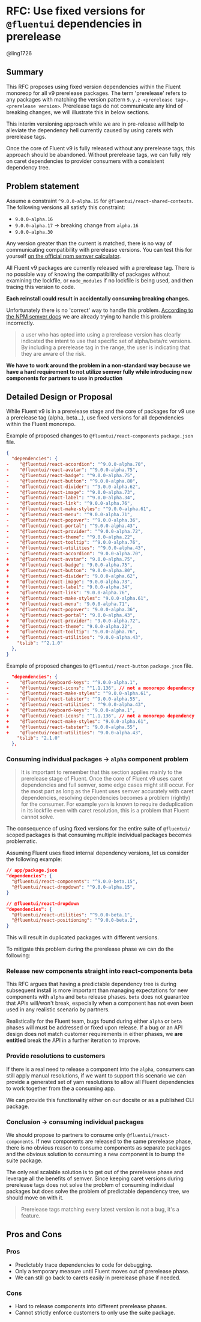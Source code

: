 # RFC: Use fixed versions for `@fluentui` dependencies in prerelease

@ling1726

## Summary

This RFC proposes using fixed version dependencies within the Fluent monoreop for all v9 prerelease packages.
The term 'prerelease' refers to any packages with matching the version pattern `9.y.z-<prerelease tag>.<prerelease version>`.
Prerelease tags do not communicate any kind of breaking changes, we will illustrate this in below sections.

This interim versioning approach while we are in pre-release will help to alleviate the dependency hell currently
caused by using carets with prerelease tags.

Once the core of Fluent v9 is fully released without any prerelease tags, this approach should be abandoned. Without
prerelease tags, we can fully rely on caret dependencies to provider consumers with a consistent dependency tree.

## Problem statement

Assume a constraint `^9.0.0-alpha.15` for `@fluentui/react-shared-contexts`. The following versions all satisfy this
constraint:

- `9.0.0-alpha.16`
- `9.0.0-alpha.17` -> breaking change from `alpha.16`
- `9.0.0-alpha.30`

Any version greater than the current is matched, there is no way of communicating compatibility with prerelease versions.
You can test this for yourself [on the official npm semver calculator](https://semver.npmjs.com/).

All Fluent v9 packages are currently released with a prerelease tag. There is no possible way of knowing
the compatibility of packages without examining the lockfile, or `node_modules` if
no lockfile is being used, and then tracing this version to code.

**Each reinstall could result in accidentally consuming breaking changes.**

Unfortunately there is no 'correct' way to handle this problem. [According to the NPM semver docs](https://docs.npmjs.com/cli/v6/using-npm/semver#prerelease-tags) we are already trying to handle this problem incorrectly.

> a user who has opted into using a prerelease version has clearly indicated the intent to use that specific set of alpha/beta/rc versions. By including a prerelease tag in the range, the user is indicating that they are aware of the risk.

**We have to work around the problem in a non-standard way because we have a hard requirement to not utilize semver fully while introducing new components for partners to use in production**

## Detailed Design or Proposal

While Fluent v9 is in a prerelease stage and the core of packages for v9 use a prerelease tag (alpha, beta...), use
fixed versions for all dependencies within the Fluent monorepo.

Example of proposed changes to `@fluentui/react-components` `package.json` file.

```json
{
  "dependencies": {
-    "@fluentui/react-accordion": "^9.0.0-alpha.70",
-    "@fluentui/react-avatar": "^9.0.0-alpha.75",
-    "@fluentui/react-badge": "^9.0.0-alpha.75",
-    "@fluentui/react-button": "^9.0.0-alpha.80",
-    "@fluentui/react-divider": "^9.0.0-alpha.62",
-    "@fluentui/react-image": "^9.0.0-alpha.73",
-    "@fluentui/react-label": "^9.0.0-alpha.34",
-    "@fluentui/react-link": "^9.0.0-alpha.76",
-    "@fluentui/react-make-styles": "^9.0.0-alpha.61",
-    "@fluentui/react-menu": "^9.0.0-alpha.71",
-    "@fluentui/react-popover": "^9.0.0-alpha.36",
-    "@fluentui/react-portal": "^9.0.0-alpha.43",
-    "@fluentui/react-provider": "^9.0.0-alpha.72",
-    "@fluentui/react-theme": "^9.0.0-alpha.22",
-    "@fluentui/react-tooltip": "^9.0.0-alpha.76",
-    "@fluentui/react-utilities": "^9.0.0-alpha.43",
-    "@fluentui/react-accordion": "9.0.0-alpha.70",
+    "@fluentui/react-avatar": "9.0.0-alpha.75",
+    "@fluentui/react-badge": "9.0.0-alpha.75",
+    "@fluentui/react-button": "9.0.0-alpha.80",
+    "@fluentui/react-divider": "9.0.0-alpha.62",
+    "@fluentui/react-image": "9.0.0-alpha.73",
+    "@fluentui/react-label": "9.0.0-alpha.34",
+    "@fluentui/react-link": "9.0.0-alpha.76",
+    "@fluentui/react-make-styles": "9.0.0-alpha.61",
+    "@fluentui/react-menu": "9.0.0-alpha.71",
+    "@fluentui/react-popover": "9.0.0-alpha.36",
+    "@fluentui/react-portal": "9.0.0-alpha.43",
+    "@fluentui/react-provider": "9.0.0-alpha.72",
+    "@fluentui/react-theme": "9.0.0-alpha.22",
+    "@fluentui/react-tooltip": "9.0.0-alpha.76",
+    "@fluentui/react-utilities": "9.0.0-alpha.43",
    "tslib": "^2.1.0"
  },
}
```

Example of proposed changes to `@fluentui/react-button` `package.json` file.

```json
  "dependencies": {
-    "@fluentui/keyboard-keys": "^9.0.0-alpha.1",
-    "@fluentui/react-icons": "^1.1.136", // not a monorepo dependency
-    "@fluentui/react-make-styles": "^9.0.0-alpha.61",
-    "@fluentui/react-tabster": "^9.0.0-alpha.55",
-    "@fluentui/react-utilities": "^9.0.0-alpha.43",
+    "@fluentui/keyboard-keys": "9.0.0-alpha.1",
+    "@fluentui/react-icons": "^1.1.136", // not a monorepo dependency
+    "@fluentui/react-make-styles": "9.0.0-alpha.61",
+    "@fluentui/react-tabster": "9.0.0-alpha.55",
+    "@fluentui/react-utilities": "9.0.0-alpha.43",
    "tslib": "2.1.0"
  },
```

### Consuming individual packages -> `alpha` component problem

> It is important to remember that this section applies mainly to the prerelease stage of Fluent. Once the core of
> Fluent v9 uses caret dependencies and full semver, some edge cases might still occur. For the most part as long
> as the Fluent uses semver accurately with caret dependencies, resolving dependencies becomes a problem (rightly)
> for the consumer. For example `yarn` is known to require deduplication in its lockfile even with caret resolution, this
> is a problem that Fluent cannot solve.

The consequence of using fixed versions for the entire suite of `@fluentui/` scoped packages is that consuming
multiple individual packages becomes problematic.

Assuming Fluent uses fixed internal dependency versions, let us consider the following example:

```json
// app/package.json
"dependencies": {
  "@fluentui/react-components": "^9.0.0-beta.15",
  "@fluentui/react-dropdown": "^9.0.0-alpha.15",
}

// @fluentui/react-dropdown
"dependencies": {
  "@fluentui/react-utilities": "^9.0.0-beta.1",
  "@fluentui/react-positioning": "^9.0.0-beta.2",
}
```

This will result in duplicated packages with different versions.

To mitigate this problem during the prerelease phase we can do the following:

### Release new components straight into react-components beta

This RFC argues that having a predictable dependency tree is during subsequent install is more important
than managing expectations for new components with `alpha` and `beta` release phases. `beta` does not
guarantee that APIs will/won't break, especially when a component has not even been used in any realistic
scenario by partners.

Realistically for the Fluent team, bugs found during either `alpha` or `beta` phases will must be addressed or fixed
upon release. If a bug or an API design does not match customer requirements in either phases, we **are entitled** break the
API in a further iteration to improve.

### Provide resolutions to customers

If there is a real need to release a component into the `alpha`, consumers can still apply manual resolutions, if we
want to support this scenario we can provide a generated set of yarn resolutions to allow all Fluent dependencies to
work together from the a consuming app.

We can provide this functionality either on our docsite or as a published CLI package.

### Conclusion -> consuming individual packages

We should propose to partners to consume only `@fluentui/react-components`. If new components are released to the same
prerelease phase, there is no obvious reason to consume components as separate packages and the obvious solution to
consuming a new component is to bump the suite package.

The only real scalable solution is to get out of the prerelease phase
and leverage all the benefits of semver. Since keeping caret versions during
prerelease tags does not solve the problem of consuming individual packages but does solve the problem of predictable
dependency tree, we should move on with it.

> Prerelease tags matching every latest version is not a bug, it's a feature.

## Pros and Cons

### Pros

- Predictably trace dependencies to code for debugging.
- Only a temporary measure until Fluent moves out of prerelease phase.
- We can still go back to carets easily in prerelease phase if needed.

### Cons

- Hard to release components into different prerelease phases.
- Cannot strictly enforce customers to only use the suite package.
